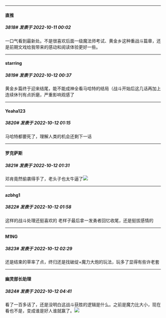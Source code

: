 

*****

####  直推  
##### 3818#       发表于 2022-10-11 00:02

一口气看到最新处。不是很喜欢后面一级魔法师考试、黄金乡这种重战斗篇章，还是前期文戏给我带来的感动和阅读体验更好一些。



*****

####  starring  
##### 3819#       发表于 2022-10-12 00:37

黄金乡篇终于迎来结尾，能不能成神全看马哈特的结局（战斗开始后这几话再加上连续休刊有点折磨，严重影响观感了



*****

####  Yeaha123  
##### 3820#       发表于 2022-10-12 01:15

马哈特都要死了，理解人类的机会还剩下一话



*****

####  罗克萨斯  
##### 3821#       发表于 2022-10-12 01:31

邓肯竟然偷袭得手了，老头子也太牛逼了<img src="https://static.saraba1st.com/image/smiley/face2017/174.png" referrerpolicy="no-referrer">



*****

####  azbhg1  
##### 3822#       发表于 2022-10-12 01:58

这样的战斗处理还挺喜欢的
老样子最后拿一发勇者回忆收尾，还是挺拔感情的

*****

####  M1NG  
##### 3823#       发表于 2022-10-12 02:29

还是结束的草率了点，终归还是找破绽+魔力大炮的玩法，玩多了显得有些许老套

*****

####  幽灵部长助理  
##### 3824#       发表于 2022-10-12 04:41

看了一百多话了，还是没明白这战斗获胜的逻辑是什么。之前是魔力比大小，现在看也不是，变成谁是好人谁就赢了。<img src="https://static.saraba1st.com/image/smiley/face2017/067.png" referrerpolicy="no-referrer">

